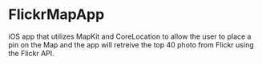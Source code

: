 # FlickrMapApp
iOS app that utilizes MapKit and CoreLocation to allow the user to place a pin on the Map and the app will retreive the 
top 40 photo from Flickr using the Flickr API.

